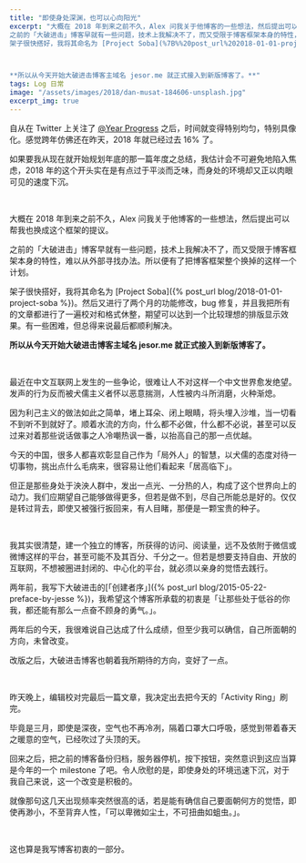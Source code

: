 ```yaml
---
title: "即使身处深渊，也可以心向阳光"
excerpt: "大概在 2018 年到来之前不久，Alex 问我关于他博客的一些想法，然后提出可以帮我也换成这个框架的提议。<br>
之前的「大破进击」博客早就有一些问题，技术上我解决不了，而又受限于博客框架本身的特性，难以从外部寻找办法。所以便有了把博客框架整个换掉的这样一个计划。<br>
架子很快搭好，我将其命名为 [Project Soba](%7B%%20post_url%202018-01-01-project-soba%20%%7D)。然后又进行了两个月的功能修改，bug 修复，并且我把所有的文章都进行了一遍校对和格式休整，期望可以达到一个比较理想的排版显示效果。有一些困难，但总得来说最后都顺利解决。<br>



**所以从今天开始大破进击博客主域名 jesor.me 就正式接入到新版博客了。**"
tags: Log 日常
image: "/assets/images/2018/dan-musat-184606-unsplash.jpg"
excerpt_img: true
---
```


自从在 Twitter 上关注了 [@Year Progress](https://twitter.com/year_progress) 之后，时间就变得特别均匀，特别具像化。感觉跨年仿佛还在昨天，2018 年就已经过去 16% 了。

如果要我从现在就开始规划年底的那一篇年度之总结，我估计会不可避免地陷入焦虑，2018 年的这个开头实在是有点过于平淡而乏味，而身处的环境却又正以肉眼可见的速度下沉。

<br>

大概在 2018 年到来之前不久，Alex 问我关于他博客的一些想法，然后提出可以帮我也换成这个框架的提议。

之前的「大破进击」博客早就有一些问题，技术上我解决不了，而又受限于博客框架本身的特性，难以从外部寻找办法。所以便有了把博客框架整个换掉的这样一个计划。

架子很快搭好，我将其命名为 [Project Soba]({% post_url blog/2018-01-01-project-soba %})。然后又进行了两个月的功能修改，bug 修复，并且我把所有的文章都进行了一遍校对和格式休整，期望可以达到一个比较理想的排版显示效果。有一些困难，但总得来说最后都顺利解决。

**所以从今天开始大破进击博客主域名 jesor.me 就正式接入到新版博客了。**

<br>

最近在中文互联网上发生的一些争论，很难让人不对这样一个中文世界愈发绝望。发声的行为反而被犬儒主义者怀以恶意揣测，人性被内斗所消磨，火种渐熄。

因为利己主义的做法如此之简单，堵上耳朵、闭上眼睛，将头埋入沙堆，当一切看不到听不到就好了。顺着水流的方向，什么都不必做，什么都不必说，甚至可以反过来对着那些说话做事之人冷嘲热讽一番，以抬高自己的那一点优越。

今天的中国，很多人都喜欢彰显自己作为「局外人」的智慧，以犬儒的态度对待一切事物，挑出点什么毛病来，很容易让他们看起来「居高临下」。

但正是那些身处于泱泱人群中，发出一点光、一分热的人，构成了这个世界向上的动力。我们应期望自己能够做得更多，但若是做不到，尽自己所能总是好的。仅仅是转过背去，即使又被强行扳回来，有人目睹，那便是一颗宝贵的种子。

<br>

我其实很清楚，建一个独立的博客，所获得的访问、阅读量，远不及依附于微信或微博这样的平台，甚至可能不及其百分、千分之一。但若是想要支持自由、开放的互联网，不想被圈进封闭的、中心化的平台，就必须以亲身的觉悟去践行。

两年前，我写下大破进击的[「创建者序」]({% post_url blog/2015-05-22-preface-by-jesse %})，我希望这个博客所承载的初衷是「让那些处于低谷的你我，都还能有那么一点奋不顾身的勇气。」。

两年后的今天，我很难说自己达成了什么成绩，但至少我可以确信，自己所面朝的方向，未曾改变。

改版之后，大破进击博客也朝着我所期待的方向，变好了一点。

<br>

昨天晚上，编辑校对完最后一篇文章，我决定出去把今天的「Activity Ring」刷完。

毕竟是三月，即使是深夜，空气也不再冷冽，隔着口罩大口呼吸，感觉到带着春天之暖意的空气，已经吹过了头顶的天。

回来之后，把之前的博客备份归档，服务器停机，按下按钮，突然意识到这应当算是今年的一个 milestone 了吧。令人欣慰的是，即使身处的环境迅速下沉，对于我自己来说，这一个改变是积极的。

就像那句这几天出现频率突然很高的话，若是能有确信自己要面朝何方的觉悟，即使再渺小，不至背弃人性，「可以卑微如尘土，不可扭曲如蛆虫。」。

<br>

这也算是我写博客初衷的一部分。